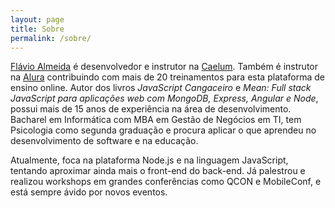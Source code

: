```yaml
---
layout: page
title: Sobre
permalink: /sobre/
---
```


<a href="https://twitter.com/flaviohalmeida" target="_blank">Flávio Almeida</a> é desenvolvedor e instrutor na <a href="http://www.caelum.com.br/" target="_blank">Caelum</a>. Também é instrutor na <a href="http://www.alura.com.br" target="_blank">Alura</a> contribuindo com mais de 20 treinamentos para esta plataforma de ensino online. Autor dos livros *JavaScript Cangaceiro* e *Mean: Full stack JavaScript para aplicações web com MongoDB, Express, Angular e Node*, possui mais de 15 anos de experiência na área de desenvolvimento. Bacharel em Informática com MBA em Gestão de Negócios em TI, tem Psicologia como segunda graduação e procura aplicar o que aprendeu no desenvolvimento de software e na educação.

Atualmente, foca na plataforma Node.js e na linguagem JavaScript, tentando aproximar ainda mais o front-end do back-end. Já palestrou e realizou workshops em grandes conferências como QCON e MobileConf, e está sempre ávido por novos eventos.